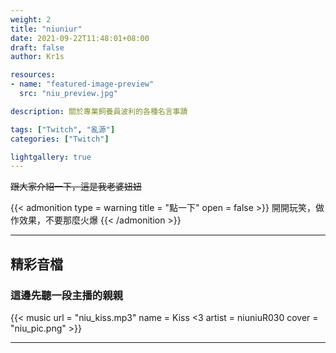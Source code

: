 ```yaml
---
weight: 2
title: "niuniur"
date: 2021-09-22T11:48:01+08:00
draft: false
author: Kr1s

resources:
- name: "featured-image-preview"
  src: "niu_preview.jpg"

description: 關於專業飼養員波利的各種名言事蹟

tags: ["Twitch", "亂源"]
categories: ["Twitch"]

lightgallery: true
---
```



<!--more-->

~~跟大家介紹一下，這是我老婆妞妞~~

{{< admonition type = warning title = "點一下" open = false >}}
開開玩笑，做作效果，不要那麼火爆
{{< /admonition >}}
 
--- 
## 精彩音檔
### 這邊先聽一段主播的親親

{{< music url = "niu_kiss.mp3" name = Kiss <3 artist = niuniuR030 cover = "niu_pic.png" >}}


---